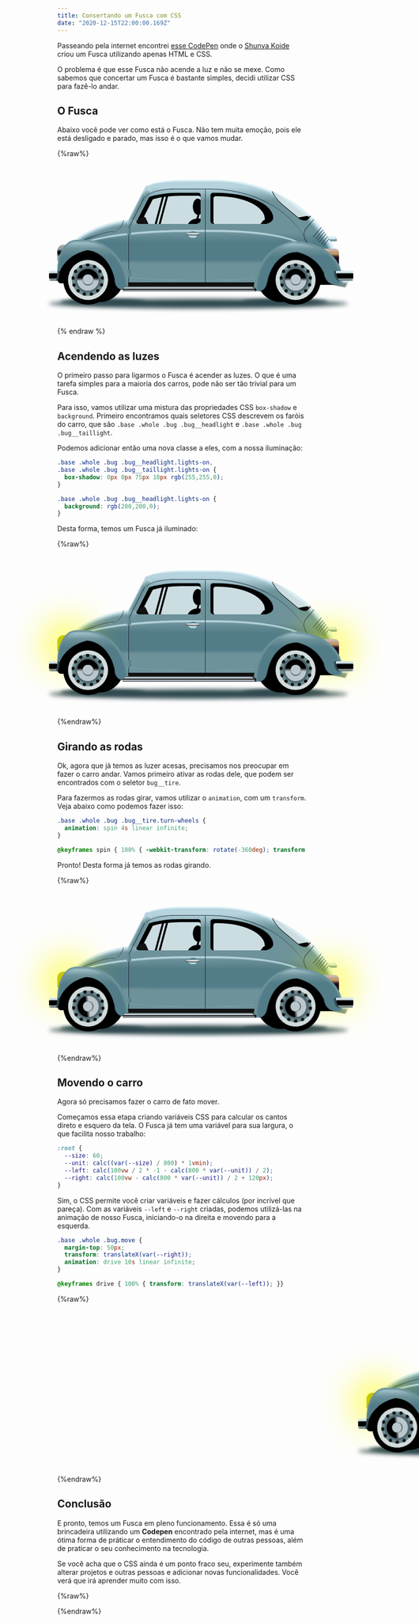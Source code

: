 ```yaml
---
title: Consertando um Fusca com CSS
date: "2020-12-15T22:00:00.169Z"
---
```


Passeando pela internet encontrei [esse CodePen](https://codepen.io/shunyadezain/pen/MWypjVW) onde o [Shunya Koide](https://codepen.io/shunyadezain) criou um Fusca utilizando apenas HTML e CSS.

O problema é que esse Fusca não acende a luz e não se mexe. Como sabemos que concertar um Fusca é bastante simples, decidi utilizar CSS para fazê-lo andar.

## O Fusca

Abaixo você pode ver como está o Fusca. Não tem muita emoção, pois ele está desligado e parado, mas isso é o que vamos mudar.

{%raw%}

<div class="base">
  <div class="whole">
    <div class="bug">
      <div class="bug__whole__shadow"></div>
      <div class="bug__tire__shadow__ground"></div>
      <div class="bug__tire__shadow__ground"></div>
      <div class="bug__tire__shadow"></div>
      <div class="bug__tire__shadow"></div>
      <div class="bug__ex"></div>
      <div class="bug__handle__back"></div>
      <div class="bug__body__w"></div>
      <div class="bug__body__f">
        <div class="bug__body__hood"></div>
        <div class="bug__body__hood2"></div>
      </div>
      <div class="bug__body__b__back">
        <div class="engineroom">
          <div class="engine__lines">
            <div class="engine__line"></div>
            <div class="engine__line"></div>
            <div class="engine__line"></div>
            <div class="engine__line"></div>
            <div class="engine__line"></div>
            <div class="engine__line"></div>
          </div>
        </div>
        <div class="window__back__w">
          <div class="window__back__w__inner"></div>
        </div>
      </div>
      <div class="bug__body__b__top">
        <div class="window__f">
          <div class="window__f__inner"></div>
          <div class="window__f__h__inner"></div>
          <div class="window__f__stick"></div>
          <div class="window__f__stick"></div>
          <div class="window__f__headrest"></div>
          <div class="window__f__headrest__stick"></div>
          <div class="window__f__headrest__btm"></div>
          <div class="window__f__handle"></div>
        </div>
        <div class="window__f__h"></div>
        <div class="window__b">
          <div class="window__b__inner"></div>
          <div class="window__b__seat"></div>
        </div>
      </div>
      <div class="bug__longline"></div>
      <div class="bug__door__line__back"></div>
      <div class="bug__door">
        <div class="bug__door__line__right"></div>
        <div class="bug__door__line__left__btm"></div>
        <div class="bug__door__line__left__top"></div>
        <div class="bug__door__box"></div>
        <div class="bug__door__box"></div>
      </div>
      <div class="bug__step__shadow"></div>
      <div class="bug__headlight"></div>
      <div class="bug__fender__f">
        <div class="bug__fender__shadow"></div>
      </div>
      <div class="bug__fender__b">
        <div class="bug__fender__shadow"></div>
        <div class="bug__fender__shadow__box">
          <div class="bug__fender__shadow__cir"></div>
        </div>
      </div>
      <div class="bug__taillight"></div>
      <div class="bug__fender__bb">
        <div class="bug__fender__shadow"></div>
        <div class="bug__fender__shadow__box">
          <div class="bug__fender__shadow__cir"></div>
        </div>
      </div>
      <div class="bug__fender__fb">
        <div class="bug__fender__shadow"></div>
        <div class="bug__fender__shadow__box">
          <div class="bug__fender__shadow__cir"></div>
        </div>
      </div>
      <div class="bug__handle">
        <div class="bug__handle__shadow"></div>
        <div class="bug__handle__handle"></div>
      </div>
      <div class="bug__tire">
        <div class="bug__tire__white">
          <div class="bug__tire__blue">
            <div class="bug__tire__blue__dots"></div>
            <div class="bug__tire__wheel">
              <div class="bug__tire__wheel__logo"></div>
            </div>
          </div>
        </div>
      </div>
      <div class="bug__tire">
        <div class="bug__tire__white">
          <div class="bug__tire__blue">
            <div class="bug__tire__blue__dots"></div>
            <div class="bug__tire__wheel">
              <div class="bug__tire__wheel__logo"></div>
            </div>
          </div>
        </div>
      </div>
      <div class="bug__step"> </div>
      <div class="bug__bumper__back"></div>
      <div class="bug__bumper__front"></div>
    </div>
  </div>
</div>

{% endraw %}

## Acendendo as luzes

O primeiro passo para ligarmos o Fusca é acender as luzes. O que é uma tarefa simples para a maioria dos carros, pode não ser tão trivial para um Fusca.

Para isso, vamos utilizar uma mistura das propriedades CSS `box-shadow` e `background`. Primeiro encontramos quais seletores CSS descrevem os faróis do carro, que são `.base .whole .bug .bug__headlight` e `.base .whole .bug .bug__taillight`.

Podemos adicionar então uma nova classe a eles, com a nossa iluminação:

```css
.base .whole .bug .bug__headlight.lights-on,
.base .whole .bug .bug__taillight.lights-on {
  box-shadow: 0px 0px 75px 18px rgb(255,255,0);
}

.base .whole .bug .bug__headlight.lights-on {
  background: rgb(200,200,0);
}
```

Desta forma, temos um Fusca já iluminado:

{%raw%}

<div class="base">
  <div class="whole">
    <div class="bug">
      <div class="bug__whole__shadow"></div>
      <div class="bug__tire__shadow__ground"></div>
      <div class="bug__tire__shadow__ground"></div>
      <div class="bug__tire__shadow"></div>
      <div class="bug__tire__shadow"></div>
      <div class="bug__ex"></div>
      <div class="bug__handle__back"></div>
      <div class="bug__body__w"></div>
      <div class="bug__body__f">
        <div class="bug__body__hood"></div>
        <div class="bug__body__hood2"></div>
      </div>
      <div class="bug__body__b__back">
        <div class="engineroom">
          <div class="engine__lines">
            <div class="engine__line"></div>
            <div class="engine__line"></div>
            <div class="engine__line"></div>
            <div class="engine__line"></div>
            <div class="engine__line"></div>
            <div class="engine__line"></div>
          </div>
        </div>
        <div class="window__back__w">
          <div class="window__back__w__inner"></div>
        </div>
      </div>
      <div class="bug__body__b__top">
        <div class="window__f">
          <div class="window__f__inner"></div>
          <div class="window__f__h__inner"></div>
          <div class="window__f__stick"></div>
          <div class="window__f__stick"></div>
          <div class="window__f__headrest"></div>
          <div class="window__f__headrest__stick"></div>
          <div class="window__f__headrest__btm"></div>
          <div class="window__f__handle"></div>
        </div>
        <div class="window__f__h"></div>
        <div class="window__b">
          <div class="window__b__inner"></div>
          <div class="window__b__seat"></div>
        </div>
      </div>
      <div class="bug__longline"></div>
      <div class="bug__door__line__back"></div>
      <div class="bug__door">
        <div class="bug__door__line__right"></div>
        <div class="bug__door__line__left__btm"></div>
        <div class="bug__door__line__left__top"></div>
        <div class="bug__door__box"></div>
        <div class="bug__door__box"></div>
      </div>
      <div class="bug__step__shadow"></div>
      <div class="bug__headlight lights-on"></div>
      <div class="bug__fender__f">
        <div class="bug__fender__shadow"></div>
      </div>
      <div class="bug__fender__b">
        <div class="bug__fender__shadow"></div>
        <div class="bug__fender__shadow__box">
          <div class="bug__fender__shadow__cir"></div>
        </div>
      </div>
      <div class="bug__taillight lights-on"></div>
      <div class="bug__fender__bb">
        <div class="bug__fender__shadow"></div>
        <div class="bug__fender__shadow__box">
          <div class="bug__fender__shadow__cir"></div>
        </div>
      </div>
      <div class="bug__fender__fb">
        <div class="bug__fender__shadow"></div>
        <div class="bug__fender__shadow__box">
          <div class="bug__fender__shadow__cir"></div>
        </div>
      </div>
      <div class="bug__handle">
        <div class="bug__handle__shadow"></div>
        <div class="bug__handle__handle"></div>
      </div>
      <div class="bug__tire">
        <div class="bug__tire__white">
          <div class="bug__tire__blue">
            <div class="bug__tire__blue__dots"></div>
            <div class="bug__tire__wheel">
              <div class="bug__tire__wheel__logo"></div>
            </div>
          </div>
        </div>
      </div>
      <div class="bug__tire">
        <div class="bug__tire__white">
          <div class="bug__tire__blue">
            <div class="bug__tire__blue__dots"></div>
            <div class="bug__tire__wheel">
              <div class="bug__tire__wheel__logo"></div>
            </div>
          </div>
        </div>
      </div>
      <div class="bug__step"> </div>
      <div class="bug__bumper__back"></div>
      <div class="bug__bumper__front"></div>
    </div>
  </div>
</div>

{%endraw%}

## Girando as rodas

Ok, agora que já temos as luzer acesas, precisamos nos preocupar em fazer o carro andar. Vamos primeiro ativar as rodas dele, que podem ser encontrados com o seletor `bug__tire`.

Para fazermos as rodas girar, vamos utilizar o `animation`, com um `transform`. Veja abaixo como podemos fazer isso:

```css
.base .whole .bug .bug__tire.turn-wheels {
  animation: spin 4s linear infinite;
}

@keyframes spin { 100% { -webkit-transform: rotate(-360deg); transform: rotate(-360deg); } }
```

Pronto! Desta forma já temos as rodas girando.

{%raw%}

<div class="base">
  <div class="whole">
    <div class="bug">
      <div class="bug__whole__shadow"></div>
      <div class="bug__tire__shadow__ground"></div>
      <div class="bug__tire__shadow__ground"></div>
      <div class="bug__tire__shadow"></div>
      <div class="bug__tire__shadow"></div>
      <div class="bug__ex"></div>
      <div class="bug__handle__back"></div>
      <div class="bug__body__w"></div>
      <div class="bug__body__f">
        <div class="bug__body__hood"></div>
        <div class="bug__body__hood2"></div>
      </div>
      <div class="bug__body__b__back">
        <div class="engineroom">
          <div class="engine__lines">
            <div class="engine__line"></div>
            <div class="engine__line"></div>
            <div class="engine__line"></div>
            <div class="engine__line"></div>
            <div class="engine__line"></div>
            <div class="engine__line"></div>
          </div>
        </div>
        <div class="window__back__w">
          <div class="window__back__w__inner"></div>
        </div>
      </div>
      <div class="bug__body__b__top">
        <div class="window__f">
          <div class="window__f__inner"></div>
          <div class="window__f__h__inner"></div>
          <div class="window__f__stick"></div>
          <div class="window__f__stick"></div>
          <div class="window__f__headrest"></div>
          <div class="window__f__headrest__stick"></div>
          <div class="window__f__headrest__btm"></div>
          <div class="window__f__handle"></div>
        </div>
        <div class="window__f__h"></div>
        <div class="window__b">
          <div class="window__b__inner"></div>
          <div class="window__b__seat"></div>
        </div>
      </div>
      <div class="bug__longline"></div>
      <div class="bug__door__line__back"></div>
      <div class="bug__door">
        <div class="bug__door__line__right"></div>
        <div class="bug__door__line__left__btm"></div>
        <div class="bug__door__line__left__top"></div>
        <div class="bug__door__box"></div>
        <div class="bug__door__box"></div>
      </div>
      <div class="bug__step__shadow"></div>
      <div class="bug__headlight  lights-on"></div>
      <div class="bug__fender__f">
        <div class="bug__fender__shadow"></div>
      </div>
      <div class="bug__fender__b">
        <div class="bug__fender__shadow"></div>
        <div class="bug__fender__shadow__box">
          <div class="bug__fender__shadow__cir"></div>
        </div>
      </div>
      <div class="bug__taillight  lights-on"></div>
      <div class="bug__fender__bb">
        <div class="bug__fender__shadow"></div>
        <div class="bug__fender__shadow__box">
          <div class="bug__fender__shadow__cir"></div>
        </div>
      </div>
      <div class="bug__fender__fb">
        <div class="bug__fender__shadow"></div>
        <div class="bug__fender__shadow__box">
          <div class="bug__fender__shadow__cir"></div>
        </div>
      </div>
      <div class="bug__handle">
        <div class="bug__handle__shadow"></div>
        <div class="bug__handle__handle"></div>
      </div>
      <div class="bug__tire turn-wheels">
        <div class="bug__tire__white">
          <div class="bug__tire__blue">
            <div class="bug__tire__blue__dots"></div>
            <div class="bug__tire__wheel">
              <div class="bug__tire__wheel__logo"></div>
            </div>
          </div>
        </div>
      </div>
      <div class="bug__tire turn-wheels">
        <div class="bug__tire__white">
          <div class="bug__tire__blue">
            <div class="bug__tire__blue__dots"></div>
            <div class="bug__tire__wheel">
              <div class="bug__tire__wheel__logo"></div>
            </div>
          </div>
        </div>
      </div>
      <div class="bug__step"> </div>
      <div class="bug__bumper__back"></div>
      <div class="bug__bumper__front"></div>
    </div>
  </div>
</div>

{%endraw%}

## Movendo o carro

Agora só precisamos fazer o carro de fato mover.

Começamos essa etapa criando variáveis CSS para calcular os cantos direto e esquero da tela. O Fusca já tem uma variável para sua largura, o que facilita nosso trabalho:

```css
:root {
  --size: 60;
  --unit: calc((var(--size) / 800) * 1vmin);
  --left: calc(100vw / 2 * -1 - calc(800 * var(--unit)) / 2);
  --right: calc(100vw - calc(800 * var(--unit)) / 2 + 120px);
}
```

Sim, o CSS permite você criar variáveis e fazer cálculos (por incrível que pareça). Com as variáveis `--left` e `--right` criadas, podemos utilizá-las na animação de nosso Fusca, iniciando-o na direita e movendo para a esquerda.

```css
.base .whole .bug.move {
  margin-top: 50px;
  transform: translateX(var(--right));
  animation: drive 10s linear infinite;
}

@keyframes drive { 100% { transform: translateX(var(--left)); }}
```

{%raw%}

<div class="base">
  <div class="whole">
    <div class="bug move">
      <div class="bug__whole__shadow"></div>
      <div class="bug__tire__shadow__ground"></div>
      <div class="bug__tire__shadow__ground"></div>
      <div class="bug__tire__shadow"></div>
      <div class="bug__tire__shadow"></div>
      <div class="bug__ex"></div>
      <div class="bug__handle__back"></div>
      <div class="bug__body__w"></div>
      <div class="bug__body__f">
        <div class="bug__body__hood"></div>
        <div class="bug__body__hood2"></div>
      </div>
      <div class="bug__body__b__back">
        <div class="engineroom">
          <div class="engine__lines">
            <div class="engine__line"></div>
            <div class="engine__line"></div>
            <div class="engine__line"></div>
            <div class="engine__line"></div>
            <div class="engine__line"></div>
            <div class="engine__line"></div>
          </div>
        </div>
        <div class="window__back__w">
          <div class="window__back__w__inner"></div>
        </div>
      </div>
      <div class="bug__body__b__top">
        <div class="window__f">
          <div class="window__f__inner"></div>
          <div class="window__f__h__inner"></div>
          <div class="window__f__stick"></div>
          <div class="window__f__stick"></div>
          <div class="window__f__headrest"></div>
          <div class="window__f__headrest__stick"></div>
          <div class="window__f__headrest__btm"></div>
          <div class="window__f__handle"></div>
        </div>
        <div class="window__f__h"></div>
        <div class="window__b">
          <div class="window__b__inner"></div>
          <div class="window__b__seat"></div>
        </div>
      </div>
      <div class="bug__longline"></div>
      <div class="bug__door__line__back"></div>
      <div class="bug__door">
        <div class="bug__door__line__right"></div>
        <div class="bug__door__line__left__btm"></div>
        <div class="bug__door__line__left__top"></div>
        <div class="bug__door__box"></div>
        <div class="bug__door__box"></div>
      </div>
      <div class="bug__step__shadow"></div>
      <div class="bug__headlight  lights-on"></div>
      <div class="bug__fender__f">
        <div class="bug__fender__shadow"></div>
      </div>
      <div class="bug__fender__b">
        <div class="bug__fender__shadow"></div>
        <div class="bug__fender__shadow__box">
          <div class="bug__fender__shadow__cir"></div>
        </div>
      </div>
      <div class="bug__taillight  lights-on"></div>
      <div class="bug__fender__bb">
        <div class="bug__fender__shadow"></div>
        <div class="bug__fender__shadow__box">
          <div class="bug__fender__shadow__cir"></div>
        </div>
      </div>
      <div class="bug__fender__fb">
        <div class="bug__fender__shadow"></div>
        <div class="bug__fender__shadow__box">
          <div class="bug__fender__shadow__cir"></div>
        </div>
      </div>
      <div class="bug__handle">
        <div class="bug__handle__shadow"></div>
        <div class="bug__handle__handle"></div>
      </div>
      <div class="bug__tire turn-wheels">
        <div class="bug__tire__white">
          <div class="bug__tire__blue">
            <div class="bug__tire__blue__dots"></div>
            <div class="bug__tire__wheel">
              <div class="bug__tire__wheel__logo"></div>
            </div>
          </div>
        </div>
      </div>
      <div class="bug__tire turn-wheels">
        <div class="bug__tire__white">
          <div class="bug__tire__blue">
            <div class="bug__tire__blue__dots"></div>
            <div class="bug__tire__wheel">
              <div class="bug__tire__wheel__logo"></div>
            </div>
          </div>
        </div>
      </div>
      <div class="bug__step"> </div>
      <div class="bug__bumper__back"></div>
      <div class="bug__bumper__front"></div>
    </div>
  </div>
</div>

{%endraw%}

## Conclusão

E pronto, temos um Fusca em pleno funcionamento. Essa é só uma brincadeira utilizando um **Codepen** encontrado pela internet, mas é uma ótima forma de práticar o entendimento do código de outras pessoas, além de praticar o seu conhecimento na tecnologia.

Se você acha que o CSS ainda é um ponto fraco seu, experimente também alterar projetos e outras pessoas e adicionar novas funcionalidades. Você verá que irá aprender muito com isso.

{%raw%}

<style>
:root {
  --size: 60;
  --unit: calc((var(--size) / 800) * 1vmin);
  --left: calc(100vw / 2 * -1 - calc(800 * var(--unit)) / 2);
  --right: calc(100vw - calc(800 * var(--unit)) / 2 + 120px);
}

.base .whole .bug {
  width: calc(800 * var(--unit));
  height: calc(350 * var(--unit));
  position: relative;
  margin: 45px auto;
}
.base .whole .bug__tire__shadow__ground {
  position: absolute;
  right: 5%;
  bottom: 0%;
  width: 30%;
  height: 5%;
  background: #000;
  border-radius: 100%;
  background: radial-gradient(#2f494f 0% 50%, transparent), radial-gradient(#2f494f 0% 30%, transparent), radial-gradient(#2f494f 0% 20%, transparent);
  filter: blur(3px);
}
.base .whole .bug__tire__shadow__ground:nth-child(2n) {
  left: 1%;
}
.base .whole .bug__whole__shadow {
  position: absolute;
  right: -2%;
  bottom: -3%;
  width: 105%;
  height: 8%;
  background: #000;
  border-radius: 100%;
  background: radial-gradient(#2f494f 0% 50%, transparent), radial-gradient(#2f494f 0% 30%, transparent);
  filter: blur(4px);
}
.base .whole .bug__body__b__back {
  position: absolute;
  right: 0;
  width: 69%;
  height: 84%;
  background: #b6d4de;
  border-radius: 20% 65% 0% 0% / 8% 100% 0% 0%;
  background-image: linear-gradient(#daeef5, #b6d4de 2% 7%, #6d929a 20% 50%, #527c88 60% 76%, #6d929a 80% 100%);
  box-shadow: -3px 1px 1px 2px #daeef5 inset, -7px 3px 4px 2px #b6d4de inset;
  overflow: hidden;
}
.base .whole .bug__body__b__back .engineroom {
  position: absolute;
  left: 85%;
  top: 30%;
  width: 20%;
  height: 50%;
  transform: rotate(-50deg);
  border: calc(1 * var(--unit)) solid #1c2a37;
  border-radius: 25% 25% 0% 0% / 25% 25% 0% 0%;
  overflow: hidden;
  display: flex;
  justify-content: center;
  align-items: center;
}
.base .whole .bug__body__b__back .engineroom .engine__lines {
  width: 60%;
  height: 60%;
  display: flex;
  justify-content: start;
  flex-direction: column;
}
.base .whole .bug__body__b__back .engineroom .engine__lines .engine__line {
  width: 100%;
  height: 7%;
  border-top: calc(1 * var(--unit)) solid #1c2a37;
}
.base .whole .bug__body__b__back .window__back__w {
  position: absolute;
  left: 66%;
  top: -19%;
  width: 20%;
  height: 55%;
  transform: rotate(-50deg);
  background: #ccdde2;
  border: calc(2 * var(--unit)) solid #000;
  border-radius: 100% 100% 30% 30% / 100% 100% 30% 30%;
  overflow: hidden;
}
.base .whole .bug__body__b__back .window__back__w::after {
  content: "";
  position: absolute;
  left: 0%;
  top: 0%;
  width: 23%;
  height: 100%;
  transform: rotate(-4deg);
  box-shadow: -5px 4px 2px 2px #daeef5 inset;
}
.base .whole .bug__body__b__back .window__back__w .window__back__w__inner {
  position: absolute;
  left: -20%;
  bottom: -5%;
  width: 50%;
  height: 15%;
  transform: rotate(40deg);
  background-color: #000;
}
.base .whole .bug__body__b__top {
  position: absolute;
  right: 0;
  width: 69%;
  height: 84%;
  background-color: transparent;
  border-radius: 20% 65% 0% 0% / 8% 100% 0% 0%;
}
.base .whole .bug__body__f {
  position: absolute;
  left: 0;
  top: 31%;
  width: 39%;
  height: 53%;
  background: #b6d4de;
  border-radius: 100% 25% 0% 20% / 100% 25% 0% 20%;
  background-image: linear-gradient(#b6d4de, #6d929a 5% 23%, #527c88 35% 62%, #6d929a 68% 100%);
  box-shadow: 0px 1px 2px 2px #daeef5 inset, 0px 4px 5px 3px #b6d4de inset;
  overflow: hidden;
}
.base .whole .bug__body__f .bug__body__hood {
  position: absolute;
  right: 40%;
  top: -35%;
  width: 27%;
  height: 56%;
  border-right: calc(1 * var(--unit)) solid #1c2a37;
  border-radius: 0% 49% 42% 0% / 0% 49% 42% 0%;
}
.base .whole .bug__body__f .bug__body__hood2 {
  position: absolute;
  right: 43%;
  top: 37%;
  width: 77%;
  height: 23%;
  border-top: calc(1 * var(--unit)) solid #1c2a37;
  border-radius: 0% 49% 42% 0% / 0% 49% 42% 0%;
  transform: rotate(-25deg);
}
.base .whole .bug__body__w {
  position: absolute;
  left: 27%;
  top: 7%;
  width: 10%;
  height: 40%;
  background: #b6d4de;
  transform: rotate(-332.944deg);
}
.base .whole .bug .window__back {
  position: absolute;
  left: 33%;
  top: 12%;
  width: 32%;
  height: 30%;
  background: #000;
  border-radius: 5% 100% 17% 6% / 8% 88% 21% 9%;
}
.base .whole .bug .window__f__h {
  position: absolute;
  left: -5%;
  top: 5%;
  width: 4%;
  height: 40%;
  transform: rotate(-332.944deg);
  background-image: linear-gradient(332.944deg, transparent, #6d929a 20% 75%, transparent 90% 100%);
  box-shadow: 1px 5px 3px 1px #b6d4de inset;
}
.base .whole .bug .window__f {
  position: absolute;
  left: -5%;
  top: 12%;
  width: 33%;
  height: 30%;
  background: #000;
  border-radius: 67% 4% 9% 6% / 50% 7% 11% 9%;
  overflow: hidden;
}
.base .whole .bug .window__f__inner {
  position: absolute;
  right: 0%;
  bottom: 0%;
  width: 90%;
  height: 90%;
  background: #ccdde2;
  border-radius: 67% 4% 9% 6% / 40% 7% 11% 9%;
}
.base .whole .bug .window__f__h__inner {
  position: absolute;
  left: 9%;
  top: -3%;
  width: 10%;
  height: 100%;
  background: #000;
  transform: rotate(-332.944deg);
}
.base .whole .bug .window__f__stick {
  position: absolute;
  left: 40%;
  top: 0%;
  width: 3%;
  height: 130%;
  background: #000;
  transform: rotate(15deg);
}
.base .whole .bug .window__f__stick:nth-child(2n) {
  left: 34%;
}
.base .whole .bug .window__f__headrest {
  position: absolute;
  right: -3%;
  top: 20%;
  width: 15%;
  height: 50%;
  background: #000;
  transform: rotate(-10deg);
  border-radius: 100% 60% 44% 63% / 100% 60% 44% 63%;
}
.base .whole .bug .window__f__headrest__stick {
  position: absolute;
  right: 2%;
  bottom: 0%;
  width: 3%;
  height: 50%;
  background: #000;
  transform: rotate(15deg);
}
.base .whole .bug .window__f__headrest__btm {
  position: absolute;
  right: -10%;
  bottom: -30%;
  width: 30%;
  height: 50%;
  background: #000;
  transform: rotate(15deg);
  border-radius: 63% 14% 19% 0% / 63% 14% 19% 0%;
}
.base .whole .bug .window__f__handle {
  position: absolute;
  left: 0%;
  bottom: -30%;
  width: 20%;
  height: 50%;
  background: #121212;
  transform: rotate(-25deg);
  border-radius: 15% / 15%;
}
.base .whole .bug .window__b {
  position: absolute;
  left: 33%;
  top: 12%;
  width: 32%;
  height: 30%;
  background: #000;
  border-radius: 5% 100% 17% 6% / 8% 88% 21% 9%;
  overflow: hidden;
}
.base .whole .bug .window__b__inner {
  position: absolute;
  left: 5%;
  bottom: -2%;
  width: 82%;
  height: 90%;
  background: #ccdde2;
  border-radius: 5% 100% 17% 6% / 8% 88% 21% 9%;
}
.base .whole .bug .window__b__seat {
  position: absolute;
  right: 12%;
  bottom: -35%;
  width: 10%;
  height: 50%;
  background: #000;
  transform: rotate(15deg);
  border-radius: 63% 14% 19% 0% / 63% 14% 19% 0%;
}
.base .whole .bug .bug__headlight {
  position: absolute;
  left: 0%;
  top: 52%;
  width: 6%;
  height: 14%;
  background: #9da5a8;
  border-radius: 36% 0% 0% 17% / 36% 0% 0% 17%;
  background-image: linear-gradient(0deg, #91a0a3 0% 35%, #010000 50% 60%, #91a0a3 75% 85%, #9da5a8 90% 100%);
}
.base .whole .bug .bug__fender__f {
  position: absolute;
  left: 0;
  top: 48%;
  width: 13%;
  height: 35%;
  background: #b6d4de;
  border-radius: 49% 20% 0% 10% / 70% 20% 0% 10%;
  background-image: linear-gradient(#b6d4de, #6d929a, #527c88 40% 100%);
  box-shadow: 0px 2px 3px 2px #6d929a inset;
  overflow: hidden;
}
.base .whole .bug .bug__fender__f .bug__fender__shadow {
  position: absolute;
  left: 0%;
  bottom: 0%;
  width: 110%;
  height: 78%;
  background: #000;
  border-radius: 93% 0% 0% 0% / 100% 0% 0% 0%;
}
.base .whole .bug .bug__fender__b {
  position: absolute;
  left: 10%;
  top: 48%;
  width: 15%;
  height: 40%;
  background: #b6d4de;
  border-radius: 0% 100% 0% 0% / 0% 100% 0% 0%;
  background-image: linear-gradient(#b6d4de, #6d929a, #527c88 35% 100%);
  box-shadow: -3px 3px 3px 1px #6d929a inset;
  overflow: hidden;
}
.base .whole .bug .bug__fender__b .bug__fender__shadow {
  position: absolute;
  left: 0%;
  bottom: 0%;
  width: 70%;
  height: 79%;
  background: #000;
  border-radius: 0% 100% 0% 0% / 0% 100% 0% 0%;
}
.base .whole .bug .bug__fender__b .bug__fender__shadow__box {
  position: absolute;
  right: 12%;
  bottom: 0%;
  width: 20%;
  height: 20%;
  background: #000;
}
.base .whole .bug .bug__fender__b .bug__fender__shadow__box .bug__fender__shadow__cir {
  position: absolute;
  right: 0%;
  bottom: 0%;
  width: 100%;
  height: 100%;
  background: #527c88;
  border-radius: 0% 0% 0% 100% / 0% 0% 0% 100%;
}
.base .whole .bug .bug__taillight {
  position: absolute;
  right: 1%;
  top: 55%;
  width: 6%;
  height: 14%;
  background: #1f0a1b;
  border-radius: 0% 22% 17% 0% / 0% 22% 17% 0%;
  background-image: linear-gradient(0deg, #1f0a1b 0% 50%, #c19b6a 70% 80%, #c8b5b1 90% 100%);
}
.base .whole .bug .bug__fender__bb {
  position: absolute;
  right: 0%;
  top: 49%;
  width: 20%;
  height: 35%;
  background: #b6d4de;
  border-radius: 100% 20% 0% 10% / 100% 20% 0% 0%;
  transform: rotateY(180deg);
  background-image: linear-gradient(#b6d4de, #6d929a, #527c88 35% 100%);
  box-shadow: 2px 2px 3px 2px #6d929a inset;
  overflow: hidden;
}
.base .whole .bug .bug__fender__bb .bug__fender__shadow {
  position: absolute;
  right: 0%;
  bottom: 0%;
  width: 72%;
  height: 77%;
  background: #000;
  border-radius: 93% 0% 0% 0% / 100% 0% 0% 0%;
}
.base .whole .bug .bug__fender__bb .bug__fender__shadow__box {
  position: absolute;
  left: 12%;
  bottom: 0%;
  width: 20%;
  height: 32%;
  background: #000;
}
.base .whole .bug .bug__fender__bb .bug__fender__shadow__box .bug__fender__shadow__cir {
  position: absolute;
  right: 0%;
  bottom: 0%;
  width: 100%;
  height: 100%;
  background: #527c88;
  border-radius: 0% 0% 100% 0% / 0% 0% 100% 0%;
}
.base .whole .bug .bug__fender__fb {
  position: absolute;
  right: 16%;
  top: 49%;
  width: 15%;
  height: 40%;
  background: #b6d4de;
  border-radius: 0% 100% 0% 0% / 0% 100% 0% 0%;
  transform: rotateY(180deg);
  background-image: linear-gradient(#b6d4de, #6d929a, #527c88 31% 100%);
  box-shadow: -4px 0px 3px 3px #6d929a inset;
  overflow: hidden;
}
.base .whole .bug .bug__fender__fb .bug__fender__shadow {
  position: absolute;
  left: 0%;
  bottom: 0%;
  width: 70%;
  height: 78%;
  background: #000;
  border-radius: 0% 100% 0% 0% / 0% 100% 0% 0%;
}
.base .whole .bug .bug__fender__fb .bug__fender__shadow__box {
  position: absolute;
  right: 12%;
  bottom: 0%;
  width: 20%;
  height: 20%;
  background: #000;
}
.base .whole .bug .bug__fender__fb .bug__fender__shadow__box .bug__fender__shadow__cir {
  position: absolute;
  right: 0%;
  bottom: 0%;
  width: 100%;
  height: 100%;
  background: #527c88;
  border-radius: 0% 0% 0% 100% / 0% 0% 0% 100%;
}
.base .whole .bug .bug__tire__shadow {
  position: absolute;
  left: 6%;
  bottom: 2%;
  width: calc(140 * var(--unit));
  height: calc(140 * var(--unit));
  background: #000;
  border-radius: 100%;
}
.base .whole .bug .bug__tire__shadow:nth-child(2n) {
  left: 70%;
}
.base .whole .bug .bug__tire {
  position: absolute;
  left: 2%;
  bottom: 0%;
  width: calc(140 * var(--unit));
  height: calc(140 * var(--unit));
  background: #000;
  border-radius: 100%;
}
.base .whole .bug .bug__tire:nth-child(2n) {
  left: 75%;
}
.base .whole .bug .bug__tire__white {
  position: absolute;
  left: 50%;
  top: 50%;
  transform: translate(-50%, -50%);
  width: 80%;
  height: 80%;
  background: #d2dbdb;
  border-radius: 100%;
}
.base .whole .bug .bug__tire__blue {
  position: absolute;
  left: 50%;
  top: 50%;
  transform: translate(-50%, -50%);
  width: 80%;
  height: 80%;
  background: #688990;
  border-radius: 100%;
}
.base .whole .bug .bug__tire__blue::before {
  content: "";
  position: absolute;
  left: 50%;
  top: 50%;
  transform: translate(-50%, -50%);
  width: 80%;
  height: 80%;
  background: #53676e;
  border-radius: 100%;
}
.base .whole .bug .bug__tire__blue__dots {
  position: absolute;
  left: 50%;
  top: 50%;
  transform: translate(-50%, -50%);
  width: 80%;
  height: 80%;
  border: calc(10 * var(--unit)) #121212 dotted;
  border-radius: 100%;
}
.base .whole .bug .bug__tire__wheel {
  position: absolute;
  left: 50%;
  top: 50%;
  transform: translate(-50%, -50%);
  width: 67%;
  height: 67%;
  background: white;
  border-radius: 100%;
  background-image: linear-gradient(180deg, #010101 0% 40%, #bac7cd 55% 100%);
}
.base .whole .bug .bug__tire__wheel__logo {
  position: absolute;
  left: 50%;
  top: 50%;
  transform: translate(-50%, -50%);
  width: 50%;
  height: 50%;
  background: #bac7cd;
  border-radius: 100%;
  box-shadow: 0px -1px 1px 0px #010101 inset, 0px 1px 1px 0px #bac7cd inset;
}
.base .whole .bug .bug__step {
  position: absolute;
  left: 23%;
  top: 85%;
  width: 47%;
  height: 4%;
  background: #bac7cd;
  border-radius: 10px 10px 0 0 / 10px 10px 0 0;
  box-shadow: -2px 0px 2px 1px #121212 inset;
}
.base .whole .bug .bug__step::after {
  content: "";
  position: absolute;
  width: 100%;
  top: 50%;
  border-top: calc(4 * var(--unit)) #121212 solid;
}
.base .whole .bug .bug__step__shadow {
  position: absolute;
  left: 23%;
  top: 82%;
  width: 47%;
  height: 4%;
  background: #121212;
  border-radius: 0 0 10px 10px/ 0 0 10px 10px;
}
.base .whole .bug .bug__handle {
  position: absolute;
  left: 45%;
  top: 42%;
  width: 5%;
  height: 5%;
}
.base .whole .bug .bug__handle__shadow {
  position: absolute;
  left: 20%;
  top: -17%;
  width: 60%;
  height: 100%;
  background: linear-gradient(#527c88 0% 50%, #b6d4de 60% 100%);
  border-radius: 100% 63% 53% 82% / 100% 63% 53% 82%;
}
.base .whole .bug .bug__handle__handle {
  position: absolute;
  left: 0%;
  top: 10%;
  width: 100%;
  height: 40%;
  background: #d2dbdb;
  border-radius: 100% 75% 75% 100% / 100% 75% 75% 100%;
  box-shadow: 0px -1px 1px 0px #010101 inset;
}
.base .whole .bug .bug__door {
  position: absolute;
  left: 25%;
  top: 7%;
  width: 27%;
  height: 75%;
}
.base .whole .bug .bug__door__line__right {
  position: absolute;
  right: 0%;
  top: 0%;
  width: 80%;
  height: 100%;
  border-right: 1px solid #1c2a37;
  border-top: 1px solid #1c2a37;
  border-radius: 100% 100% 0% 0% / 25% 0% 0% 0%;
}
.base .whole .bug .bug__door__line__left__btm {
  position: absolute;
  left: 0%;
  bottom: 0%;
  width: 0%;
  height: 57%;
  border-right: 1px solid #1c2a37;
}
.base .whole .bug .bug__door__line__left__top {
  position: absolute;
  left: 10%;
  top: 7%;
  width: 0%;
  height: 37%;
  transform: rotate(-332.944deg);
  border-right: 1px solid #1c2a37;
}
.base .whole .bug .bug__door__box {
  position: absolute;
  left: -2%;
  top: 42%;
  width: 5%;
  height: 7%;
  background: #000;
  background: linear-gradient(90deg, #6d929a, #527c88);
}
.base .whole .bug .bug__door__box:nth-child(2n) {
  top: 87%;
}
.base .whole .bug .bug__longline {
  position: absolute;
  left: 3%;
  top: 40%;
  width: 84%;
  height: 40%;
  border-top: calc(1 * var(--unit)) #b6d4de solid;
  border-radius: 100% 75% 75% 100% / 100% 75% 75% 100%;
  box-shadow: 0px 1px 1px 1px #b6d4de inset, 0px 2px 2px 1px #b6d4de inset;
}
.base .whole .bug .bug__door__line__back {
  position: absolute;
  left: 40%;
  top: 7%;
  width: 50%;
  height: 65%;
  border-top: calc(1 * var(--unit)) #1c2a37 solid;
  border-radius: 0% 72% 0% 0% / 0% 100% 0% 0%;
}
.base .whole .bug .bug__bumper__back {
  position: absolute;
  right: -4%;
  top: 73%;
  width: 6%;
  height: 8%;
  background: #7d8987;
  border-radius: 0% 10% 10% 30% / 0% 9% 15% 99%;
  box-shadow: 0px 3px 3px 1px #daeef5 inset, -4px 0px 1px 0px #2f494f;
  overflow: hidden;
}
.base .whole .bug .bug__bumper__back::after {
  content: "";
  position: absolute;
  right: 0%;
  top: 25%;
  width: 100%;
  height: 50%;
  background: #010000;
}
.base .whole .bug .bug__bumper__front {
  position: absolute;
  left: -3%;
  top: 73%;
  width: 3%;
  height: 8%;
  background: #7d8987;
  border-radius: 0% 10% 10% 30% / 0% 9% 15% 99%;
  box-shadow: 0px 3px 3px 1px #daeef5 inset, -4px 0px 1px 0px #2f494f;
  transform: rotateY(180deg);
  overflow: hidden;
}
.base .whole .bug .bug__bumper__front::after {
  content: "";
  position: absolute;
  right: 0%;
  top: 25%;
  width: 100%;
  height: 50%;
  background: #010000;
}
.base .whole .bug .bug__ex {
  position: absolute;
  right: -2%;
  top: 80%;
  width: 5%;
  height: 5%;
  background: #7d8987;
  transform: skewX(-20deg) rotate(10deg);
  box-shadow: 0px 3px 3px 1px #daeef5 inset;
}
.base .whole .bug .bug__handle__back {
  position: absolute;
  right: 2%;
  top: 45%;
  width: 5%;
  height: 4%;
  background: #daeef5;
  transform: skewX(20deg);
  border-radius: 20%;
  box-shadow: 1px -3px 2px 1px #6d929a inset;
}
.base .whole .bug .bug__tire.turn-wheels {
  animation: spin 4s linear infinite;
}
@keyframes spin { 100% { -webkit-transform: rotate(-360deg); transform:rotate(-360deg); } }

.base .whole .bug .bug__headlight.lights-on,
.base .whole .bug .bug__taillight.lights-on {
  box-shadow: 0px 0px 75px 18px rgb(255,255,0);
}

.base .whole .bug .bug__headlight.lights-on {
  background: rgb(200,200,0);
}

.base .whole .bug.move {
  margin-top: 50px;
  transform: translateX(var(--right));
  animation: drive 10s linear infinite;
}
@keyframes drive { 100% { transform: translateX(var(--left)); }}

</style>
{%endraw%}